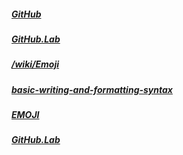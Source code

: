 ##### [GitHub](http://github.com)
##### [GitHub.Lab](https://lab.github.com/)
##### [/wiki/Emoji](https://github.com/StylishThemes/GitHub-Dark/wiki/Emoji)
##### [basic-writing-and-formatting-syntax](https://help.github.com/articles/basic-writing-and-formatting-syntax//)
##### [EMOJI](https://gist.github.com/rxaviers/7360908)
##### [GitHub.Lab](https://lab.github.com/)
